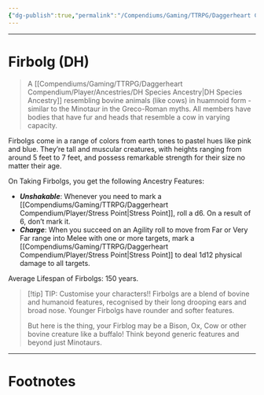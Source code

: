 ```yaml
---
{"dg-publish":true,"permalink":"/Compendiums/Gaming/TTRPG/Daggerheart Compendium/Player/Ancestries/Firbolg (DH)/","tags":["TTRPG"]}
---
```



---
# Firbolg (DH)
> A [[Compendiums/Gaming/TTRPG/Daggerheart Compendium/Player/Ancestries/DH Species Ancestry\|DH Species Ancestry]] resembling bovine animals (like cows) in huamnoid form - similar to the Minotaur in the Greco-Roman myths. All members have bodies that have fur and heads that resemble a cow in varying capacity.

Firbolgs come in a range of colors from earth tones to pastel hues like pink and blue. They’re tall and muscular creatures, with heights ranging from around 5 feet to 7 feet, and possess remarkable strength for their size no matter their age.

On Taking Firbolgs, you get the following Ancestry Features:
- ***Unshakable***: Whenever you need to mark a [[Compendiums/Gaming/TTRPG/Daggerheart Compendium/Player/Stress Point\|Stress Point]], roll a d6. On a result of 6, don’t mark it. 
- ***Charge***: When you succeed on an Agility roll to move from Far or Very Far range into Melee with one or more targets, mark a [[Compendiums/Gaming/TTRPG/Daggerheart Compendium/Player/Stress Point\|Stress Point]] to deal 1d12 physical damage to all targets.

Average Lifespan of Firbolgs: 150 years.

> [!tip] TIP: Customise your characters!!
> Firbolgs are a blend of bovine and humanoid features, recognised by their long drooping ears and broad nose. Younger Firbolgs have rounder and softer features.
> 
> But here is the thing, your Firblog may be a Bison, Ox, Cow or other bovine creature like a buffalo! Think beyond generic features and beyond just Minotaurs.

---
# Footnotes
